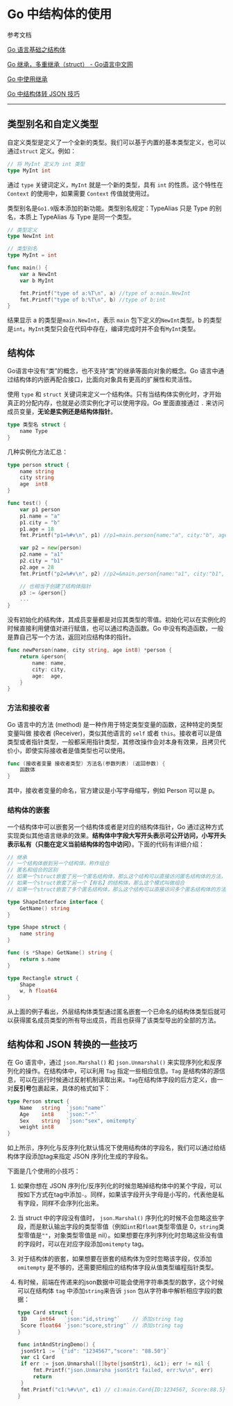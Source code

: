 # Go 中结构体的使用

参考文档

[Go 语言基础之结构体](https://www.liwenzhou.com/posts/Go/10_struct/)

[Go 继承，多重继承（struct） - Go语言中文网 ](https://studygolang.com/articles/12175)

[Go 中使用继承](https://segmentfault.com/a/1190000022429780)

[Go 中结构体转 JSON 技巧](https://www.liwenzhou.com/posts/Go/json_tricks_in_go/)

---

## 类型别名和自定义类型

自定义类型是定义了一个全新的类型。我们可以基于内置的基本类型定义，也可以通过`struct` 定义。例如：

```go
// 将 MyInt 定义为 int 类型
type MyInt int
```

通过 `type` 关键词定义，`MyInt` 就是一个新的类型，具有 `int` 的性质。这个特性在 `Context` 的使用中，如果需要 `Context` 传值就使用过。

类型别名是`Go1.9`版本添加的新功能。类型别名规定：TypeAlias 只是 Type 的别名，本质上 TypeAlias 与 Type 是同一个类型。

```go
// 类型定义
type NewInt int

// 类型别名
type MyInt = int

func main() {
    var a NewInt
    var b MyInt

    fmt.Printf("type of a:%T\n", a) //type of a:main.NewInt
    fmt.Printf("type of b:%T\n", b) //type of b:int
}
```

结果显示 a 的类型是`main.NewInt`，表示 `main` 包下定义的`NewInt`类型。b 的类型是`int`。`MyInt`类型只会在代码中存在，编译完成时并不会有`MyInt`类型。

## 结构体

Go语言中没有“类”的概念，也不支持“类”的继承等面向对象的概念。Go 语言中通过结构体的内嵌再配合接口，比面向对象具有更高的扩展性和灵活性。

使用 `type` 和 `struct` 关键词来定义一个结构体。只有当结构体实例化时，才开始真正的分配内存，也就是必须实例化才可以使用字段。Go 里面直接通过 `.` 来访问成员变量，**无论是实例还是结构体指针**。

```go
type 类型名 struct {
    name Type
}
```

几种实例化方法汇总：

```go
type person struct {
    name string
    city string
    age  int8
}

func test() {
    var p1 person
    p1.name = "a"
    p1.city = "b"
    p1.age = 18
    fmt.Printf("p1=%#v\n", p1) //p1=main.person{name:"a", city:"b", age:18}

    var p2 = new(person)
    p2.name = "a1"
    p2.city = "b1"
    p2.age = 28
    fmt.Printf("p2=%#v\n", p2) //p2=&main.person{name:"a1", city:"b1", age:28}

    // 也相当于创建了结构体指针
    p3 := &person{}
    ...
}
```

没有初始化的结构体，其成员变量都是对应其类型的零值。初始化可以在实例化的时候直接利用健值对进行赋值，也可以通过构造函数。Go 中没有构造函数，一般是靠自己写一个方法，返回对应结构体的指针。

```go
func newPerson(name, city string, age int8) *person {
    return &person{
        name: name,
        city: city,
        age:  age,
    }
}
```

### 方法和接收者

Go 语言中的方法 (method) 是一种作用于特定类型变量的函数，这种特定的类型变量叫做 接收者 (Receiver)，类似其他语言的 `self` 或者 `this`。接收者可以是值类型或者指针类型，一般都采用指针类型，其修改操作会对本身有效果，且拷贝代价小，即使实际接收者是值类型也可以使用。

```go
func (接收者变量 接收者类型) 方法名(参数列表) (返回参数) {
    函数体
}
```

其中，接收者变量的命名，官方建议是小写字母缩写，例如 Person 可以是 p。

### 结构体的嵌套

一个结构体中可以嵌套另一个结构体或者是对应的结构体指针，Go 通过这种方式实现类似其他语言继承的效果。**结构体中字段大写开头表示可公开访问，小写开头表示私有（只能在定义当前结构体的包中访问）**。下面的代码有详细介绍：

```go
// 继承
// 一个结构体嵌到另一个结构体，称作组合
// 匿名和组合的区别
// 如果一个struct嵌套了另一个匿名结构体，那么这个结构可以直接访问匿名结构体的方法，从而实现继承
// 如果一个struct嵌套了另一个【有名】的结构体，那么这个模式叫做组合
// 如果一个struct嵌套了多个匿名结构体，那么这个结构可以直接访问多个匿名结构体的方法，从而实现多重继承

type ShapeInterface interface {
    GetName() string
}

type Shape struct {
    name string
}

func (s *Shape) GetName() string {
    return s.name
}

type Rectangle struct {
    Shape
    w, h float64
}
```

从上面的例子看出，外层结构体类型通过匿名嵌套一个已命名的结构体类型后就可以获得匿名成员类型的所有导出成员，而且也获得了该类型导出的全部的方法。



## 结构体和 JSON 转换的一些技巧

在 Go 语言中，通过 `json.Marshal()` 和 `json.Unmarshal()` 来实现序列化和反序列化的操作。在结构体中，可以利用 `Tag` 指定一些相应信息。`Tag` 是结构体的源信息，可以在运行时候通过反射机制读取出来。`Tag`在结构体字段的后方定义，由一对**反引号**包裹起来，具体的格式如下：

```go
type Person struct {
    Name   string  `json:"name"`
    Age    int8    `json:"-"`
    Sex    string  `json:"sex", omitempty`
    weight int8
}
```

如上所示，序列化与反序列化默认情况下使用结构体的字段名，我们可以通过给结构体字段添加tag来指定 JSON 序列化生成的字段名。



下面是几个使用的小技巧：

1. 如果你想在 JSON 序列化/反序列化的时候忽略掉结构体中的某个字段，可以按如下方式在tag中添加`-`。同样，如果该字段开头字母是小写的，代表他是私有字段，同样不会序列化出来。

2. 当 struct 中的字段没有值时， `json.Marshal()` 序列化的时候不会忽略这些字段，而是默认输出字段的类型零值（例如`int`和`float`类型零值是 0，`string`类型零值是`""`，对象类型零值是 nil）。如果想要在序列序列化时忽略这些没有值的字段时，可以在对应字段添加`omitempty` tag。

3. 对于结构体的嵌套，如果想要在嵌套的结构体为空时忽略该字段，仅添加`omitempty` 是不够的，还需要把相应的结构体字段从值类型编程指针类型。

4. 有时候，前端在传递来的json数据中可能会使用字符串类型的数字，这个时候可以在结构体 `tag` 中添加`string`来告诉 `json` 包从字符串中解析相应字段的数据：
   
   ```go
   type Card struct {
   	ID    int64   `json:"id,string"`    // 添加string tag
   	Score float64 `json:"score,string"` // 添加string tag
   }
   
   func intAndStringDemo() {
   	jsonStr1 := `{"id": "1234567","score": "88.50"}`
   	var c1 Card
   	if err := json.Unmarshal([]byte(jsonStr1), &c1); err != nil {
   		fmt.Printf("json.Unmarsha jsonStr1 failed, err:%v\n", err)
   		return
   	}
   	fmt.Printf("c1:%#v\n", c1) // c1:main.Card{ID:1234567, Score:88.5}
   }
   ```
   
   

        
